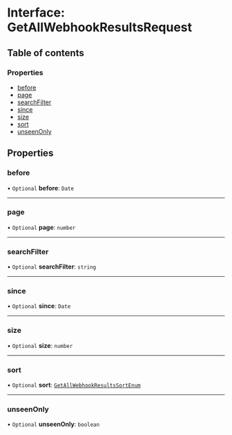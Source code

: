 # Interface: GetAllWebhookResultsRequest

## Table of contents

### Properties

- [before](GetAllWebhookResultsRequest.md#before)
- [page](GetAllWebhookResultsRequest.md#page)
- [searchFilter](GetAllWebhookResultsRequest.md#searchfilter)
- [since](GetAllWebhookResultsRequest.md#since)
- [size](GetAllWebhookResultsRequest.md#size)
- [sort](GetAllWebhookResultsRequest.md#sort)
- [unseenOnly](GetAllWebhookResultsRequest.md#unseenonly)

## Properties

### before

• `Optional` **before**: `Date`

___

### page

• `Optional` **page**: `number`

___

### searchFilter

• `Optional` **searchFilter**: `string`

___

### since

• `Optional` **since**: `Date`

___

### size

• `Optional` **size**: `number`

___

### sort

• `Optional` **sort**: [`GetAllWebhookResultsSortEnum`](../enums/GetAllWebhookResultsSortEnum.md)

___

### unseenOnly

• `Optional` **unseenOnly**: `boolean`
